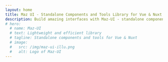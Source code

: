 ```yaml
---
layout: home
title: Maz UI - Standalone Components and Tools Library for Vue & Nuxt
description: Build amazing interfaces with Maz-UI - standalone components & tools library for Vue.JS & Nuxt.JS
# hero:
  # name: Maz-UI
  # text: Lightweight and efficient library
  # tagline: Standalone components and tools for Vue & Nuxt
  # image:
  #   src: /img/maz-ui-illu.png
  #   alt: Logo of Maz-UI
---
```


<!-- <section class="maz-mt-6 vp-raw">
  <div class="maz-flex maz-items-center maz-gap-4 maz-bg-surface-400 maz-rounded-lg maz-p-6">
    <span class="maz-text-3xl">🎉</span>
    <div>
      <h3 class="maz-text-lg maz-font-semibold">Maz-UI v4 is here!</h3>
      <p class="maz-text-sm maz-my-1">
        Discover the latest major release with improved performance, better tree-shaking, and enhanced TypeScript support.
      </p>
      <MazLink href="/guide/migration-v4">View migration guide →</MazLink>
    </div>
  </div>
</section>

<section id="hero" class="maz-py-6 tab-m:maz-py-12 vp-raw">
  <div class="maz-mx-auto maz-max-w-3xl">
    <MazAnimatedText
      text="Collection of standalone components, plugins, directives, composables and more"
      direction="down"
      :delay="0"
      tag="h2"
      class="maz-text-xl maz-tracking-tight maz-text-muted tab-m:maz-flex-center tab-m:maz-w-full"
      :duration="2000"
      :column-gap="0.2"
    />
    <MazAnimatedText
      text="Lightweight and efficient library for"
      last-word="Vue & Nuxt"
      direction="down"
      :delay="500"
      tag="h1"
      class="maz-mt-6 maz-text-4xl maz-tracking-tighter maz-font-bold tab-m:maz-flex-center tab-m:maz-text-5xl lg:maz-text-6xl"
    />
  </div>
  <MazAnimatedElement :delay="1000">
    <div class="maz-mt-12 maz-flex maz-flex-col maz-gap-4 maz-flex-center mob-l:maz-flex-row">
      <MazBtn
        size="lg"
        href="/guide/getting-started"
        class="maz-w-full mob-l:maz-w-auto maz-font-semibold"
        :left-icon="MazPlay"
      >
        Get Started
      </MazBtn>
      <MazBtn v-if="typeof starCount === 'number'" href="https://github.com/LouisMazel/maz-ui" target="blank" outline :color="currentPreset.name === 'pristine' ? 'primary' : 'contrast'" size="lg" class="maz-w-full mob-l:maz-w-auto maz-font-semibold">
        <template #left-icon>
          <MazGithub class="maz-text-3xl" />
        </template>
        <MazAnimatedCounter :delay="1250" :count="starCount" class="maz-text-xl maz-pl-2" />
        <template #right-icon>
          <MazStar class="maz-text-2xl" />
        </template>
      </MazBtn>
    </div>
  </MazAnimatedElement>

  <MazAnimatedElement :delay="1250" class="maz-mt-12 tab-l:maz-mt-20">
    <MazTabs>
      <div class="maz-flex maz-justify-between maz-items-start tab-l:maz-items-center maz-gap-4 maz-mb-4 maz-flex-col-reverse tab-l:maz-flex-row">
        <MazTabsBar :items="['Dashboard', 'Product Page', 'Auth Page']" class="maz-border maz-border-divider-400" />
        <div class="maz-flex maz-gap-2 maz-items-center maz-flex-row-reverse tab-l:maz-flex-row">
          <MazBtn size="sm" fab :color="currentPreset.name === 'pristine' ? 'primary' : 'contrast'" outline @click="toggleDarkMode">
            <MazMoon v-if="isDark" />
            <MazSun v-else />
          </MazBtn>
          <MazRadioButtons
            :model-value="currentPreset.name"
            size="lg"
            selector
            :options="[{
              label: 'Pristine',
              value: 'pristine'
            }, {
              label: 'Ocean',
              value: 'ocean'
            }, {
              label: 'Maz-UI',
              value: 'maz-ui'
            }]"
            @update:model-value="changePreset"
          />
        </div>
      </div>
      <MazTabsContent>
        <MazTabsContentItem :tab="1">
          <MazCard
            bordered
            :padding="false"
            overflow-hidden
            class="maz-relative maz-w-full"
            content-class="maz-flex maz-flex-col maz-gap-2 maz-items-start"
          >
            <DemoDashboardPage :delay="2000" class="maz-hidden tab-m:maz-block" />
            <div class="dark:maz-hidden">
              <MazLazyImg class="maz-block tab-m:!maz-hidden maz-w-full maz-min-h-40" src="/img/demo/dashboard-light.png" alt="Maz-UI" />
            </div>
            <div class="maz-hidden dark:maz-block">
              <MazLazyImg src="/img/demo/dashboard-dark.png" class="maz-block tab-m:!maz-hidden maz-w-full maz-min-h-40" alt="Maz-UI" />
            </div>
          </MazCard>
        </MazTabsContentItem>
        <MazTabsContentItem :tab="2">
          <MazCard
            bordered
            :padding="false"
            overflow-hidden
            class="maz-relative maz-w-full"
            content-class="maz-flex maz-flex-col maz-gap-2 maz-items-start"
          >
            <DemoProductPage class="maz-hidden tab-m:maz-block" />
            <div class="dark:maz-hidden">
              <MazLazyImg class="maz-block tab-m:!maz-hidden maz-w-full maz-min-h-40" src="/img/demo/product-page-light.png" alt="Maz-UI" />
            </div>
            <div class="maz-hidden dark:maz-block">
              <MazLazyImg src="/img/demo/product-page-dark.png" class="maz-block tab-m:!maz-hidden maz-w-full maz-min-h-40" alt="Maz-UI" />
            </div>
          </MazCard>
        </MazTabsContentItem>
        <MazTabsContentItem :tab="3">
          <MazCard
            bordered
            :padding="false"
            overflow-hidden
            class="maz-relative maz-w-full"
            content-class="maz-flex maz-flex-col maz-gap-2 maz-items-start"
          >
            <DemoAuthPage class="maz-hidden tab-m:maz-flex" />
          </MazCard>
        </MazTabsContentItem>
      </MazTabsContent>
    </MazTabs>
  </MazAnimatedElement>
</section>

<section class="vp-raw">
  <h2 class="maz-text-2xl maz-font-bold maz-mb-8">Why choose Maz-UI ?</h2>
  <div class="maz-grid mob-l:maz-grid-cols-2 tab-m:maz-grid-cols-3 maz-gap-4 maz-flex-wrap vp-raw">
    <MazCardSpotlight content-class="maz-flex maz-flex-col maz-gap-2 maz-items-start">
      <span class="maz-py-1 maz-px-2 maz-bg-surface-400 maz-rounded-md maz-text-2xl">
        ⚡️
      </span>
      <h2 class="maz-text-base maz-font-semibold">Standalone</h2>
      <p class="dark:maz-text-gray-300 maz-text-muted maz-text-sm">
        All components or tools are standalone; if you want, you can use only one module from this library.
        You don't need to install the whole library.
      </p>
    </MazCardSpotlight>
    <MazCardSpotlight content-class="maz-flex maz-flex-col maz-gap-2 maz-items-start">
      <span class="maz-py-1 maz-px-2 maz-bg-surface-400 maz-rounded-md maz-text-2xl">
        👨‍❤️‍👨
      </span>
      <h2 class="maz-text-base maz-font-semibold">SSR Friendly</h2>
      <p class="dark:maz-text-gray-300 maz-text-muted maz-text-sm">
        All components work with Nuxt, no need to install components on the client side.
      </p>
    </MazCardSpotlight>
    <MazCardSpotlight content-class="maz-flex maz-flex-col maz-gap-2 maz-items-start">
      <span class="maz-py-1 maz-px-2 maz-bg-surface-400 maz-rounded-md maz-text-2xl">
        🔐
      </span>
      <h2 class="maz-text-base maz-font-semibold">Typescript</h2>
      <p class="dark:maz-text-gray-300 maz-text-muted maz-text-sm">
        This library is written in Typescript, so all types and declarations are directly available.
      </p>
    </MazCardSpotlight>
    <a href="/guide/theme" class="maz-flex">
      <MazCardSpotlight class="maz-w-full" content-class="maz-flex maz-flex-col maz-gap-2 maz-items-start">
        <span class="maz-py-1 maz-px-2 maz-bg-surface-400 maz-rounded-md maz-text-2xl">
          💄
        </span>
        <h2 class="maz-text-base maz-font-semibold">Theming</h2>
        <p class="dark:maz-text-gray-300 maz-text-muted maz-text-sm">
          Created with TailwindCSS | Optimized CSS file sizes | Complies with all CSS best practices | Use your theme easily.
        </p>
        <div class="maz-flex-1"></div>
        <MazBtn :color="currentPreset.name === 'pristine' ? 'primary' : 'contrast'" outline size="sm" block href="/guide/theme">Discover</MazBtn>
      </MazCardSpotlight>
    </a>
    <a href="/guide/dark-mode" class="maz-flex">
      <MazCardSpotlight class="maz-w-full" content-class="maz-flex maz-flex-col maz-gap-2 maz-items-start">
        <span class="maz-py-1 maz-px-2 maz-bg-surface-400 maz-rounded-md maz-text-2xl">
          🌗
        </span>
        <h2 class="maz-text-base maz-font-semibold">Dark and Light Theme</h2>
        <p class="dark:maz-text-gray-300 maz-text-muted maz-text-sm">
          All components support the Dark and Light themes.
        </p>
        <div class="maz-flex-1"></div>
        <MazBtn :color="currentPreset.name === 'pristine' ? 'primary' : 'contrast'" outline size="sm" block href="/guide/dark-mode">Discover</MazBtn>
      </MazCardSpotlight>
    </a>
    <a href="/plugins/toaster" class="maz-flex">
      <MazCardSpotlight class="maz-w-full" content-class="maz-flex maz-flex-col maz-gap-2 maz-items-start">
        <span class="maz-py-1 maz-px-2 maz-bg-surface-400 maz-rounded-md maz-text-2xl">
          🛠
        </span>
        <h2 class="maz-text-base maz-font-semibold">Tools</h2>
        <p class="dark:maz-text-gray-300 maz-text-muted maz-text-sm">
          Maz-ui provides many modules, plugins, directives, formatters and composables
        </p>
        <div class="maz-flex-1"></div>
        <MazBtn :color="currentPreset.name === 'pristine' ? 'primary' : 'contrast'" outline size="sm" block href="/plugins/toaster">Discover</MazBtn>
      </MazCardSpotlight>
    </a>
  </div>
</section>

<section class="maz-my-12 vp-raw">
  <h2 class="maz-text-2xl maz-font-bold maz-mb-8">Ecosystem</h2>
  <div class="maz-grid maz-grid-cols-1 tab-m:maz-grid-cols-2 maz-gap-4">
    <a href="/guide/nuxt" class="maz-flex">
      <MazCardSpotlight class="maz-w-full" color="success" content-class="maz-flex maz-flex-col maz-gap-2 maz-items-start">
        <div class="maz-flex maz-items-start maz-gap-2 maz-justify-between maz-w-full">
          <span class="maz-py-1 maz-px-2 maz-bg-surface-400 maz-rounded-md maz-text-2xl">
            🚀
          </span>
          <MazBadge color="success" class="maz-text-base">Package</MazBadge>
        </div>
        <h3 class="maz-text-base maz-font-semibold">@maz-ui/nuxt</h3>
        <p class="dark:maz-text-gray-300 maz-text-muted maz-text-sm">
          Official Nuxt module with auto-imports, optimized builds, and seamless SSR support. Zero configuration required.
        </p>
        <div class="maz-flex-1"></div>
        <MazBtn :color="currentPreset.name === 'pristine' ? 'primary' : 'contrast'" outline size="sm" block href="/guide/nuxt">Discover</MazBtn>
      </MazCardSpotlight>
    </a>
    <a href="/guide/icons" class="maz-flex">
      <MazCardSpotlight class="maz-w-full" color="warning" content-class="maz-flex maz-flex-col maz-gap-2 maz-items-start">
        <div class="maz-flex maz-items-start maz-gap-2 maz-justify-between maz-w-full">
          <span class="maz-py-1 maz-px-2 maz-bg-surface-400 maz-rounded-md maz-text-2xl">
            🎨
          </span>
          <MazBadge color="warning" class="maz-text-base">Package</MazBadge>
        </div>
        <h3 class="maz-text-base maz-font-semibold">@maz-ui/icons</h3>
        <p class="dark:maz-text-gray-300 maz-text-muted maz-text-sm">
          328+ beautiful SVG icons ready for Vue. Multiple usage patterns: components, direct SVG files, or auto-import.
        </p>
        <div class="maz-flex-1"></div>
        <MazBtn :color="currentPreset.name === 'pristine' ? 'primary' : 'contrast'" outline size="sm" block href="/guide/icons">Discover</MazBtn>
      </MazCardSpotlight>
    </a>
    <a href="/guide/cli" class="maz-flex">
      <MazCardSpotlight class="maz-w-full" color="info" content-class="maz-flex maz-flex-col maz-gap-2 maz-items-start">
        <div class="maz-flex maz-items-start maz-gap-2 maz-justify-between maz-w-full">
          <span class="maz-py-1 maz-px-2 maz-bg-surface-400 maz-rounded-md maz-text-2xl">
            ⚙️
          </span>
          <MazBadge color="info" class="maz-text-base">Package</MazBadge>
        </div>
        <h3 class="maz-text-base maz-font-semibold">@maz-ui/cli</h3>
        <p class="dark:maz-text-gray-300 maz-text-muted maz-text-sm">
          Powerful CLI tool for theme generation, color palette creation, and CSS variables management. Streamline your workflow.
        </p>
        <div class="maz-flex-1"></div>
        <MazBtn :color="currentPreset.name === 'pristine' ? 'primary' : 'contrast'" outline size="sm" block href="/guide/cli">Discover</MazBtn>
      </MazCardSpotlight>
    </a>
    <a href="/guide/themes" class="maz-flex">
      <MazCardSpotlight class="maz-w-full" color="accent" content-class="maz-flex maz-flex-col maz-gap-2 maz-items-start">
        <div class="maz-flex maz-items-start maz-gap-2 maz-justify-between maz-w-full">
          <span class="maz-py-1 maz-px-2 maz-bg-surface-400 maz-rounded-md maz-text-2xl">
            🎭
          </span>
          <MazBadge color="accent" class="maz-text-base">Package</MazBadge>
        </div>
        <h3 class="maz-text-base maz-font-semibold">@maz-ui/themes</h3>
        <p class="dark:maz-text-gray-300 maz-text-muted maz-text-sm">
          Pre-built theme collections and design tokens for rapid UI development. Ready-to-use color schemes and styles.
        </p>
        <div class="maz-flex-1"></div>
        <MazBtn :color="currentPreset.name === 'pristine' ? 'primary' : 'contrast'" outline size="sm" block href="/guide/themes">Discover</MazBtn>
      </MazCardSpotlight>
    </a>
  </div>
</section>

<section class="maz-mt-12 vp-raw">
  <h2 class="maz-text-2xl maz-font-bold maz-mb-8">Popular Components & Modules</h2>
  <div class="maz-grid maz-grid-cols-1 tab-m:maz-grid-cols-2 tab-l:maz-grid-cols-3 maz-gap-4">
    <MazCardSpotlight color="info" content-class="maz-flex maz-flex-col maz-gap-2">
      <div class="maz-flex maz-items-start maz-gap-2 maz-justify-between w-full">
        <span class="maz-py-1 maz-px-2 maz-bg-surface-400 maz-rounded-md maz-text-2xl">
          📞
        </span>
        <MazBadge color="primary" class="maz-text-base">Component</MazBadge>
      </div>
      <h3 class="maz-text-base maz-font-semibold">MazInputPhoneNumber</h3>
      <p class="dark:maz-text-gray-300 maz-text-muted maz-text-sm">
        A powerful phone number input component with international number formatting and validation.
      </p>
      <div class="maz-flex-1"></div>
      <MazBtn :color="currentPreset.name === 'pristine' ? 'primary' : 'contrast'" outline size="sm" block href="/components/maz-phone-number-input">Discover</MazBtn>
    </MazCardSpotlight>
    <MazCardSpotlight color="info" content-class="maz-flex maz-flex-col maz-gap-2">
      <div class="maz-flex maz-items-start maz-gap-2 maz-justify-between w-full">
        <span class="maz-py-1 maz-px-2 maz-bg-surface-400 maz-rounded-md maz-text-2xl">
          ✏️
        </span>
        <MazBadge color="primary" class="maz-text-base">Component</MazBadge>
      </div>
      <h3 class="maz-text-base maz-font-semibold">MazInput</h3>
      <p class="dark:maz-text-gray-300 maz-text-muted maz-text-sm">
        A versatile input component with various customization options and validation support.
      </p>
      <div class="maz-flex-1"></div>
      <MazBtn :color="currentPreset.name === 'pristine' ? 'primary' : 'contrast'" outline size="sm" block href="/components/maz-input">Discover</MazBtn>
    </MazCardSpotlight>
    <MazCardSpotlight color="info" content-class="maz-flex maz-flex-col maz-gap-2">
      <div class="maz-flex maz-items-start maz-gap-2 maz-justify-between w-full">
        <span class="maz-py-1 maz-px-2 maz-bg-surface-400 maz-rounded-md maz-text-2xl">
          🔔
        </span>
        <MazBadge color="info" class="maz-text-base">Plugin</MazBadge>
      </div>
      <h3 class="maz-text-base maz-font-semibold">Toaster</h3>
      <p class="dark:maz-text-gray-300 maz-text-muted maz-text-sm">
        A simple and customizable toast notification module to display messages to users.
      </p>
      <div class="maz-flex-1"></div>
      <MazBtn :color="currentPreset.name === 'pristine' ? 'primary' : 'contrast'" outline size="sm" block href="/plugins/toaster">Discover</MazBtn>
    </MazCardSpotlight>
  </div>
</section>

<section class="maz-mt-12 vp-raw">
  <h2 class="maz-text-2xl maz-font-bold maz-mb-8">Latest Components & Modules</h2>
  <div class="maz-grid maz-grid-cols-1 tab-m:maz-grid-cols-2 tab-l:maz-grid-cols-3 maz-gap-4">
    <MazCardSpotlight color="secondary" content-class="maz-flex maz-flex-col maz-gap-2">
      <div class="maz-flex maz-items-start maz-gap-2 maz-justify-between w-full">
        <span class="maz-py-1 maz-px-2 maz-bg-surface-400 maz-rounded-md maz-text-2xl">
          ✨
        </span>
        <MazBadge color="primary" class="maz-text-base">Component</MazBadge>
      </div>
      <h3 class="maz-text-base maz-font-semibold">MazAnimatedText</h3>
      <p class="dark:maz-text-gray-300 maz-text-muted maz-text-sm">
        A text animation component that brings your content to life with smooth sliding blur effects and gradient highlights. Perfect for creating engaging headings and text transitions.
      </p>
      <div class="maz-flex-1"></div>
      <MazBtn :color="currentPreset.name === 'pristine' ? 'primary' : 'contrast'" outline size="sm" block href="/components/maz-animated-text">Discover</MazBtn>
    </MazCardSpotlight>
    <MazCardSpotlight color="secondary" content-class="maz-flex maz-flex-col maz-gap-2">
      <div class="maz-flex maz-items-start maz-gap-2 maz-justify-between w-full">
        <span class="maz-py-1 maz-px-2 maz-bg-surface-400 maz-rounded-md maz-text-2xl">
          🎭
        </span>
        <MazBadge color="primary" class="maz-text-base">Component</MazBadge>
      </div>
      <h3 class="maz-text-base maz-font-semibold">MazAnimatedElement</h3>
      <p class="dark:maz-text-gray-300 maz-text-muted maz-text-sm">
        A versatile animation component that adds smooth entrance animations to any element. Features multiple animation directions and customizable timing for creating engaging UI interactions.
      </p>
      <div class="maz-flex-1"></div>
      <MazBtn :color="currentPreset.name === 'pristine' ? 'primary' : 'contrast'" outline size="sm" block href="/components/maz-animated-element">Discover</MazBtn>
    </MazCardSpotlight>
    <MazCardSpotlight color="secondary" content-class="maz-flex maz-flex-col maz-gap-2">
      <div class="maz-flex maz-items-start maz-gap-2 maz-justify-between w-full">
        <span class="maz-py-1 maz-px-2 maz-bg-surface-400 maz-rounded-md maz-text-2xl">
          🔦
        </span>
        <MazBadge color="primary" class="maz-text-base">Component</MazBadge>
      </div>
      <h3 class="maz-text-base maz-font-semibold">MazCardSpotlight</h3>
      <p class="dark:maz-text-gray-300 maz-text-muted maz-text-sm">
        A beautiful card component with a spotlight effect that follows your cursor movement. Perfect for highlighting important content or creating engaging UI elements.
      </p>
      <div class="maz-flex-1"></div>
      <MazBtn :color="currentPreset.name === 'pristine' ? 'primary' : 'contrast'" outline size="sm" block href="/components/maz-card-spotlight">Discover</MazBtn>
    </MazCardSpotlight>
    <MazCardSpotlight color="secondary" content-class="maz-flex maz-flex-col maz-gap-2">
      <div class="maz-flex maz-items-start maz-gap-2 maz-justify-between w-full">
        <span class="maz-py-1 maz-px-2 maz-bg-surface-400 maz-rounded-md maz-text-2xl">
          📝
        </span>
        <MazBadge color="success" class="maz-text-base">Composable</MazBadge>
      </div>
      <h3 class="maz-text-base maz-font-semibold">useFormValidator</h3>
      <p class="dark:maz-text-gray-300 maz-text-muted maz-text-sm">
        A Vue 3 composable designed to simplify form validation using Valibot as the validation library. Offers a flexible and typed approach to handle form validation.
      </p>
      <div class="maz-flex-1"></div>
      <MazBtn :color="currentPreset.name === 'pristine' ? 'primary' : 'contrast'" outline size="sm" block href="/composables/use-form-validator">Discover</MazBtn>
    </MazCardSpotlight>
    <MazCardSpotlight color="secondary" content-class="maz-flex maz-flex-col maz-gap-2">
      <div class="maz-flex maz-items-start maz-gap-2 maz-justify-between w-full">
        <span class="maz-py-1 maz-px-2 maz-bg-surface-400 maz-rounded-md maz-text-2xl">
          📋
        </span>
        <MazBadge color="primary" class="maz-text-base">Component</MazBadge>
      </div>
      <h3 class="maz-text-base maz-font-semibold">MazChecklist</h3>
      <p class="dark:maz-text-gray-300 maz-text-muted maz-text-sm">
        A versatile checklist component with integrated search functionality, perfect for managing multiple selections with an intuitive user interface.
      </p>
      <div class="maz-flex-1"></div>
      <MazBtn :color="currentPreset.name === 'pristine' ? 'primary' : 'contrast'" outline size="sm" block href="/components/maz-checklist">Discover</MazBtn>
    </MazCardSpotlight>
    <MazCardSpotlight color="secondary" content-class="maz-flex maz-flex-col maz-gap-2">
      <div class="maz-flex maz-items-start maz-gap-2 maz-justify-between w-full">
        <span class="maz-py-1 maz-px-2 maz-bg-surface-400 maz-rounded-md maz-text-2xl">
          💬
        </span>
        <MazBadge color="info" class="maz-text-base">Plugin</MazBadge>
      </div>
      <h3 class="maz-text-base maz-font-semibold">Dialog</h3>
      <p class="dark:maz-text-gray-300 maz-text-muted maz-text-sm">
        A zero-template dialog solution - no component needed in your templates. Just use the composable function to display promised dialogs with full TypeScript support and customization options.
      </p>
      <div class="maz-flex-1"></div>
      <MazBtn :color="currentPreset.name === 'pristine' ? 'primary' : 'contrast'" outline size="sm" block href="/plugins/dialog">Discover</MazBtn>
    </MazCardSpotlight>
    <MazCardSpotlight color="secondary" content-class="maz-flex maz-flex-col maz-gap-2">
      <div class="maz-flex maz-items-start maz-gap-2 maz-justify-between w-full">
        <span class="maz-py-1 maz-px-2 maz-bg-surface-400 maz-rounded-md maz-text-2xl">
          🖼️
        </span>
        <MazBadge color="warning" class="maz-text-base">Directive</MazBadge>
      </div>
      <h3 class="maz-text-base maz-font-semibold">v-fullscreen-img</h3>
      <p class="dark:maz-text-gray-300 maz-text-muted maz-text-sm">
        A powerful directive to display images in fullscreen with zoom capabilities, hover effects and smooth animations. Perfect for galleries and image previews.
      </p>
      <div class="maz-flex-1"></div>
      <MazBtn :color="currentPreset.name === 'pristine' ? 'primary' : 'contrast'" outline size="sm" block href="/directives/fullscreen-img">Discover</MazBtn>
    </MazCardSpotlight>
    <MazCardSpotlight color="secondary" content-class="maz-flex maz-flex-col maz-gap-2">
      <div class="maz-flex maz-items-start maz-gap-2 maz-justify-between w-full">
        <span class="maz-py-1 maz-px-2 maz-bg-surface-400 maz-rounded-md maz-text-2xl">
          🌍
        </span>
        <MazBadge color="success" class="maz-text-base">Composable</MazBadge>
      </div>
      <h3 class="maz-text-base maz-font-semibold">useLanguageDisplayNames</h3>
      <p class="dark:maz-text-gray-300 maz-text-muted maz-text-sm">
        A Vue 3 composable that provides functions to work with language display names based on ISO codes, leveraging the Intl.DisplayNames API.
      </p>
      <div class="maz-flex-1"></div>
      <MazBtn :color="currentPreset.name === 'pristine' ? 'primary' : 'contrast'" outline size="sm" block href="/composables/use-language-display-names">Discover</MazBtn>
    </MazCardSpotlight>
    <MazCardSpotlight color="secondary" content-class="maz-flex maz-flex-col maz-gap-2">
      <div class="maz-flex maz-items-start maz-gap-2 maz-justify-between w-full">
        <span class="maz-py-1 maz-px-2 maz-bg-surface-400 maz-rounded-md maz-text-2xl">
          📊
        </span>
        <MazBadge color="primary" class="maz-text-base">Component</MazBadge>
      </div>
      <h3 class="maz-text-base maz-font-semibold">MazTable</h3>
      <p class="dark:maz-text-gray-300 maz-text-muted maz-text-sm">
        A powerful table component with sorting, search, pagination and selection features. Perfect for displaying and managing tabular data in an interactive manner.
      </p>
      <div class="maz-flex-1"></div>
      <MazBtn :color="currentPreset.name === 'pristine' ? 'primary' : 'contrast'" outline size="sm" block href="/components/maz-table">Discover</MazBtn>
    </MazCardSpotlight>
  </div>
</section> -->

<script lang="ts" setup>
  import { ref, computed } from 'vue'
  import { MazStar, MazPlay, MazGithub, MazSun, MazMoon } from '@maz-ui/icons'
  import { useTheme } from '@maz-ui/themes'
  import { mazUi, pristine, ocean } from '@maz-ui/themes/presets'

  const {
    isDark,
    colorMode,
    currentPreset,
    setColorMode,
    updateTheme,
    toggleDarkMode
  } = useTheme()

  const presets = { 'maz-ui': mazUi, pristine, ocean }
  const originalPreset = ref(null)

  function changePreset(presetName) {
    updateTheme(presets[presetName])
  }

  async function getStarCount() {
    try {
      const response = await fetch(`https://ungh.cc/repos/LouisMazel/maz-ui`);

      if (!response.ok) {
        throw new Error(`HTTP error status: ${response.status}`);
      }

      const data = await response.json();
      return data.repo.stars;
    } catch (error) {
      console.error('Erreur lors de la récupération des données:', error);
      return null;
    }
  }

  const starCount = ref<number>(0)

  getStarCount().then((count) => {
    starCount.value = count
  })
</script>

